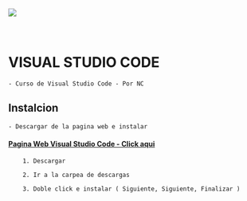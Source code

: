 
# [ <img src="img/visual-studio-code.png" /> ](https://code.visualstudio.com/) 

<br>

#  VISUAL STUDIO CODE
    - Curso de Visual Studio Code - Por NC

## Instalcion

    - Descargar de la pagina web e instalar

#### [Pagina Web Visual Studio Code - Click aqui](https://code.visualstudio.com/)

        1. Descargar

        2. Ir a la carpea de descargas

        3. Doble click e instalar ( Siguiente, Siguiente, Finalizar )
